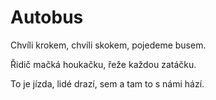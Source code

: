 # Autobus

Chvíli krokem, chvíli skokem,
pojedeme busem.

Řidič mačká houkačku,
řeže každou zatáčku.

To je jízda, lidé drazí,
sem a tam to s námi hází.


